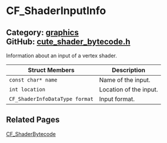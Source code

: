 [//]: # (This file is automatically generated by Cute Framework's docs parser.)
[//]: # (Do not edit this file by hand!)
[//]: # (See: https://github.com/RandyGaul/cute_framework/blob/master/samples/docs_parser.cpp)
[](../header.md ':include')

# CF_ShaderInputInfo

Category: [graphics](/api_reference?id=graphics)  
GitHub: [cute_shader_bytecode.h](https://github.com/RandyGaul/cute_framework/blob/master/include/cute_shader_bytecode.h)  
---

Information about an input of a vertex shader.

Struct Members | Description
--- | ---
`const char* name` | Name of the input.
`int location` | Location of the input.
`CF_ShaderInfoDataType format` | Input format.

## Related Pages

[CF_ShaderBytecode](/graphics/cf_shaderbytecode.md)  
